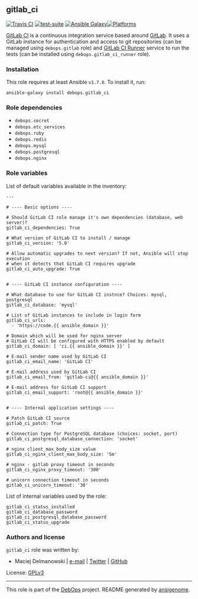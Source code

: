 ## gitlab_ci

[![Travis CI](https://secure.travis-ci.org/debops/ansible-gitlab_ci.png)](http://travis-ci.org/debops/ansible-gitlab_ci) [![test-suite](http://img.shields.io/badge/test--suite-ansible--gitlab__ci-blue.svg)](https://github.com/debops/test-suite/tree/master/ansible-gitlab_ci/) [![Ansible Galaxy](http://img.shields.io/badge/galaxy-debops.gitlab__ci-660198.svg)](https://galaxy.ansible.com/list#/roles/1567)[![Platforms](http://img.shields.io/badge/platforms-debian%20|%20ubuntu-lightgrey.svg)](#)

[GitLab CI](https://about.gitlab.com/gitlab-ci/) is a continuous
integration service based around [GitLab](https://about.gitlab.com/). It
uses a GitLab instance for authentication and access to git repositories
(can be managed using `debops.gitlab` role) and [GitLab CI
Runner](https://github.com/gitlabhq/gitlab-ci-runner) service to run the
tests (can be installed using `debops.gitlab_ci_runner` role).


### Installation

This role requires at least Ansible `v1.7.0`. To install it, run:

    ansible-galaxy install debops.gitlab_ci



### Role dependencies

- `debops.secret`
- `debops.etc_services`
- `debops.ruby`
- `debops.redis`
- `debops.mysql`
- `debops.postgresql`
- `debops.nginx`



### Role variables

List of default variables available in the inventory:

    ---
    
    # ---- Basic options ----
    
    # Should GitLab CI role manage it's own dependencies (database, web server)?
    gitlab_ci_dependencies: True
    
    # What version of GitLab CI to install / manage
    gitlab_ci_version: '5.0'
    
    # Allow automatic upgrades to next version? If not, Ansible will stop execution
    # when it detects that GitLab CI requires upgrade
    gitlab_ci_auto_upgrade: True
    
    
    # ---- GitLab CI instance configuration ----
    
    # What database to use for GitLab CI instnce? Choices: mysql, postgresql
    gitlab_ci_database: 'mysql'
    
    # List of GitLab instances to include in login form
    gitlab_ci_urls:
      - 'https://code.{{ ansible_domain }}'
    
    # Domain which will be used for nginx server
    # GitLab CI will be configured with HTTPS enabled by default
    gitlab_ci_domain: [ 'ci.{{ ansible_domain }}' ]
    
    # E-mail sender name used by GitLab CI
    gitlab_ci_email_name: 'GitLab CI'
    
    # E-mail address used by GitLab CI
    gitlab_ci_email_from: 'gitlab-ci@{{ ansible_domain }}'
    
    # E-mail address for GitLab CI support
    gitlab_ci_email_support: 'root@{{ ansible_domain }}'
    
    
    # ---- Internal application settings ----
    
    # Patch GitLab CI source
    gitlab_ci_patch: True
    
    # Connection type for PostgreSQL database (choices: socket, port)
    gitlab_ci_postgresql_database_connection: 'socket'
    
    # nginx client_max_body_size value
    gitlab_ci_nginx_client_max_body_size: '5m'
    
    # nginx - gitlab proxy timeout in seconds
    gitlab_ci_nginx_proxy_timeout: '300'
    
    # unicorn connection timeout in seconds
    gitlab_ci_unicorn_timeout: '30'



List of internal variables used by the role:

    gitlab_ci_status_installed
    gitlab_ci_database_password
    gitlab_ci_postgresql_database_password
    gitlab_ci_status_upgrade


### Authors and license

`gitlab_ci` role was written by:

- Maciej Delmanowski | [e-mail](mailto:drybjed@gmail.com) | [Twitter](https://twitter.com/drybjed) | [GitHub](https://github.com/drybjed)

License: [GPLv3](https://tldrlegal.com/license/gnu-general-public-license-v3-(gpl-3))

***

This role is part of the [DebOps](http://debops.org/) project. README generated by [ansigenome](https://github.com/nickjj/ansigenome/).
